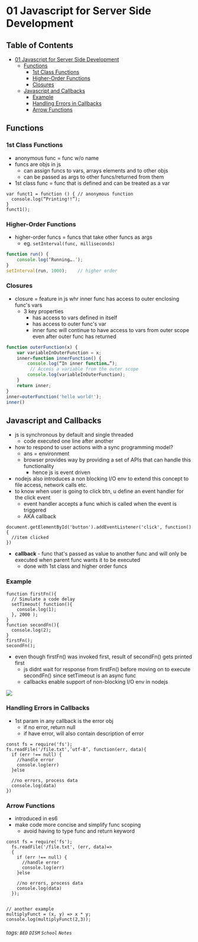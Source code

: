 

01  Javascript for Server Side Development
===

## Table of Contents
- [01  Javascript for Server Side Development](#01--javascript-for-server-side-development)
  * [Functions](#functions)
    + [1st Class Functions](#1st-class-functions)
    + [Higher-Order Functions](#higher-order-functions)
    + [Closures](#closures)
  * [Javascript and Callbacks](#javascript-and-callbacks)
    + [Example](#example)
    + [Handling Errors in Callbacks](#handling-errors-in-callbacks)
    + [Arrow Functions](#arrow-functions)


Functions
---
### 1st Class Functions
- anonymous func = func w/o name
- funcs are objs in js
    - can assign funcs to vars, arrays elements and to other objs
    - can be passed as args to other funcs/returned from them
- 1st class func = func that is defined and can be treated as a var

```javascript=
var funct1 = function () { // anonymous function
  console.log(“Printing!!”);
}
funct1();
```

### Higher-Order Functions
- higher-order funcs = funcs that take other funcs as args
    - eg. `setInterval(func, milliseconds)`

```javascript
function run() {
    console.log(‘Running….’);
}
setInterval(run, 1000);    // higher order
```

### Closures
- closure = feature in js whr inner func has access to outer enclosing func's vars
    - 3 key properties
        - has access to vars defined in itself
        - has access to outer func's var
        - inner func will continue to have access to vars from outer scope even after outer func has returned

```javascript
function outerFunction(x) {
    var variableInOuterFunction = x;
    inner=function innerFunction() {
        console.log(“In inner function…”);
         // Access a variable from the outer scope
        console.log(variableInOuterFunction);
    }
    return inner;
}
inner=outerFunction('hello world!'); 
inner()
```


Javascript and Callbacks
---
- js is synchronous by default and single threaded
    - code executed one line after another
- how to respond to user actions with a sync programming model?
    - ans = environment
    - browser provides way by providing a set of APIs that can handle this functionality
        - hence js is event driven
- nodejs also introduces a non blocking I/O env to extend this concept to file access, network calls etc.
- to know when user is going to click btn, u define an event handler for the click event
    - event handler accepts a func which is called when the event is triggered
    - AKA callback

```javascript=
document.getElementById('button').addEventListener('click', function() {
  //item clicked
})
```
- __callback__ - func that's passed as value to another func and will only be executed when parent func wants it to be executed
    - done with 1st class and higher order funcs

### Example
```javascript=
function firstFn(){
  // Simulate a code delay
  setTimeout( function(){
    console.log(1);
  }, 2000 );
}
function secondFn(){
  console.log(2);	
}
firstFn();
secondFn();
```
- even though firstFn() was invoked first, result of secondFn() gets printed first
    - js didnt wait for response from firstFn() before moving on to execute secondFn() since setTimeout is an async func
    - callbacks enable support of non-blocking I/O env in nodejs

![](https://i.imgur.com/4nbQSsq.png)

### Handling Errors in Callbacks
- 1st param in any callback is the error obj
    - if no error, return null
    - if have error, will also contain description of error

```javascript=
const fs = require('fs');
fs.readFile('/file.txt',’utf-8’, function(err, data){
  if (err !== null) {
    //handle error
    console.log(err)
  }else

  //no errors, process data
  console.log(data)
})
```

### Arrow Functions
- introduced in es6
- make code more concise and simplify func scoping
    - avoid having to type func and return keyword

```javascript=
const fs = require('fs');
  fs.readFile('/file.txt', (err, data)=>
  {
    if (err !== null) {
      //handle error
      console.log(err)
    }else
  
    //no errors, process data
    console.log(data)
  });


// another example
multiplyFunct = (x, y) => x * y;
console.log(multiplyFunct(2,3));
```




###### tags: `BED` `DISM` `School` `Notes`